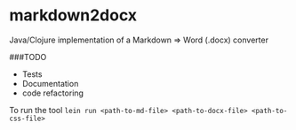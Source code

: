 # markdown2docx
Java/Clojure implementation of a Markdown => Word (.docx) converter

###TODO
- Tests
- Documentation
- code refactoring

To run the tool
`lein run <path-to-md-file> <path-to-docx-file> <path-to-css-file>`
